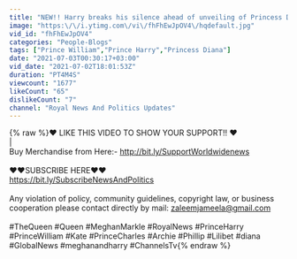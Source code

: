 ```yaml
---
title: "NEW!! Harry breaks his silence ahead of unveiling of Princess Diana statue with his brother William!"
image: "https:\/\/i.ytimg.com\/vi\/fhFhEwJpOV4\/hqdefault.jpg"
vid_id: "fhFhEwJpOV4"
categories: "People-Blogs"
tags: ["Prince William","Prince Harry","Princess Diana"]
date: "2021-07-03T00:30:17+03:00"
vid_date: "2021-07-02T18:01:53Z"
duration: "PT4M4S"
viewcount: "1677"
likeCount: "65"
dislikeCount: "7"
channel: "Royal News And Politics Updates"
---
```

{% raw %}❤ LIKE THIS VIDEO TO SHOW YOUR SUPPORT!! ❤<br />|<br />Buy Merchandise from Here:- <a rel="nofollow" target="blank" href="http://bit.ly/SupportWorldwidenews">http://bit.ly/SupportWorldwidenews</a><br /><br />❤❤SUBSCRIBE HERE❤❤<br /><a rel="nofollow" target="blank" href="https://bit.ly/SubscribeNewsAndPolitics">https://bit.ly/SubscribeNewsAndPolitics</a><br /><br />Any violation of policy, community guidelines, copyright law, or business cooperation please contact directly by mail: zaleemjameela@gmail.com<br /><br />#TheQueen #Queen #MeghanMarkle #RoyalNews #PrinceHarry #PrinceWilliam #Kate #PrinceCharles #Archie #Phillip #Lilibet #diana<br />#GlobalNews #meghanandharry #ChannelsTv{% endraw %}
